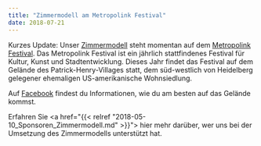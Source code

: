 ```yaml
---
title: "Zimmermodell am Metropolink Festival"
date: 2018-07-21
---
```


Kurzes Update: Unser [Zimmermodell](/zimmermodell) steht momentan auf dem
[Metropolink Festival](http://www.metropolink-festival.net/). Das Metropolink Festival ist ein jährlich stattfindenes Festival für Kultur, Kunst und Stadtentwicklung. Dieses Jahr findet das Festival auf dem Gelände des Patrick-Henry-Villages statt, dem süd-westlich von Heidelberg gelegener ehemaligen US-amerikanische Wohnsiedlung.

Auf [Facebook](https://www.facebook.com/MetropolinkFestival/photos/gm.274307839996473/1883274415026017/?type=3&theater) findest du Informationen, wie du am besten auf das Gelände kommst.

Erfahren Sie <a href="{{< relref "2018-05-10_Sponsoren_Zimmermodell.md" >}}"> hier</a> mehr darüber, wer uns bei der Umsetzung des Zimmermodells unterstützt hat.
